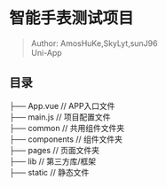 # 智能手表测试项目

> Author: AmosHuKe,SkyLyt,sunJ96  
> Uni-App  

## 目录  

├── App.vue  // APP入口文件  
├── main.js  // 项目配置文件  
├── common  // 共用组件文件夹  
├── components  // 组件文件夹  
├── pages  // 页面文件夹  
├── lib  // 第三方库/框架  
├── static  // 静态文件  
